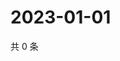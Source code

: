 # 2023-01-01

共 0 条

<!-- BEGIN WEIBO -->
<!-- 最后更新时间 Sun Jan 01 2023 01:11:26 GMT+0800 (China Standard Time) -->

<!-- END WEIBO -->
